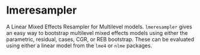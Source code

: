lmeresampler
============
A Linear Mixed Effects Resampler for Multilevel models. `lmeresampler` gives an easy way to bootstrap multilevel mixed effects models using either the parametric, residual, cases, CGR, or REB bootstrap.  These can be evaluated using either a linear model from the `lme4` or `nlme` packages.
